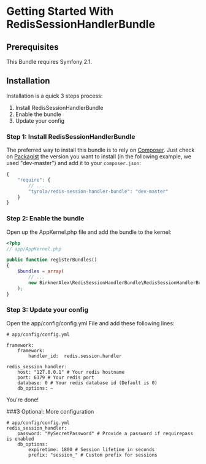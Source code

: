 Getting Started With RedisSessionHandlerBundle
==============================================

## Prerequisites

This Bundle requires Symfony 2.1.

## Installation

Installation is a quick 3 steps process:

1. Install RedisSessionHandlerBundle
2. Enable the bundle
3. Update your config


### Step 1: Install RedisSessionHandlerBundle

The preferred way to install this bundle is to rely on [Composer](http://getcomposer.org).
Just check on [Packagist](http://packagist.org/packages/tyrola/redis-session-handler-bundle) the version you want to install (in the following example, we used "dev-master") and add it to your `composer.json`:

``` js
{
    "require": {
        // ...
        "tyrola/redis-session-handler-bundle": "dev-master"
    }
}
```

### Step 2: Enable the bundle

Open up the AppKernel.php file and add the bundle to the kernel:

``` php
<?php
// app/AppKernel.php

public function registerBundles()
{
    $bundles = array(
        // ...
        new BirknerAlex\RedisSessionHandlerBundle\RedisSessionHandlerBundle(),
    );
}
```


### Step 3: Update your config

Open the app/config/config.yml File and add these following lines:

    # app/config/config.yml

    framework:
        framework:
            handler_id:  redis.session.handler

    redis_session_handler:
        host: "127.0.0.1" # Your redis hostname
        port: 6379 # Your redis port
        database: 0 # Your redis database id (Default is 0)
        db_options: ~

You're done!

###3 Optional: More configuration

    # app/config/config.yml
    redis_session_handler:
        password: "MySecretPassword" # Provide a password if requirepass is enabled
        db_options:
            expiretime: 1800 # Session lifetime in seconds
            prefix: "session_" # Custom prefix for sessions
